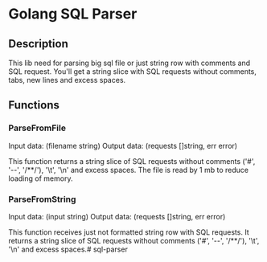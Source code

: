 # Golang SQL Parser

## Description
This lib need for parsing big sql file or just string row with comments and SQL request. You'll get a string slice with SQL requests without comments, tabs, new lines and excess spaces.

## Functions

### ParseFromFile
Input data: (filename string)
Output data: (requests []string, err error)

This function returns a string slice of SQL requests without comments ('#', '--', '/**/'), '\t', '\n' and excess spaces. The file is read by 1 mb to reduce loading of memory.

### ParseFromString
Input data: (input string)
Output data: (requests []string, err error)

This function receives just not formatted string row with SQL requests. It returns a string slice of SQL requests without comments ('#', '--', '/**/'), '\t', '\n' and excess spaces.# sql-parser
